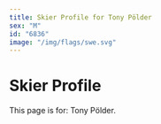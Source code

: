 ```yaml
---
title: Skier Profile for Tony Pölder
sex: "M"
id: "6836"
image: "/img/flags/swe.svg" 
---
```


# Skier Profile

This page is for: Tony Pölder.
    